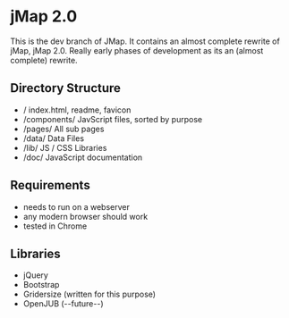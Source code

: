 # jMap 2.0

This is the dev branch of JMap. It contains an almost complete rewrite of jMap, jMap 2.0. Really early phases of development as its an (almost complete) rewrite. 

## Directory Structure

* / index.html, readme, favicon
* /components/ JavScript files, sorted by purpose
* /pages/ All sub pages
* /data/ Data Files
* /lib/ JS / CSS Libraries
* /doc/ JavaScript documentation

## Requirements

* needs to run on a webserver
* any modern browser should work
* tested in Chrome

## Libraries

* jQuery
* Bootstrap
* Gridersize (written for this purpose)
* OpenJUB (--future--)